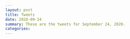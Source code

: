 ```yaml
---
layout: post
title: Tweets
date: 2020-09-24
summary: These are the tweets for September 24, 2020.
categories:
---
```



